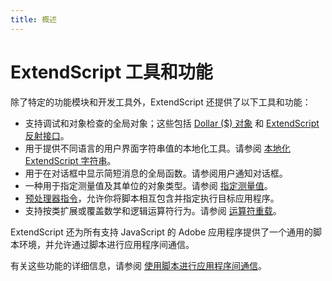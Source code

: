 ```yaml
---
title: 概述
---
```

# ExtendScript 工具和功能

除了特定的功能模块和开发工具外，ExtendScript 还提供了以下工具和功能：

- 支持调试和对象检查的全局对象；这些包括 [Dollar ($) 对象](../dollar-object) 和 [ExtendScript 反射接口](../extendscript-reflection-interface)。
- 用于提供不同语言的用户界面字符串值的本地化工具。请参阅 [本地化 ExtendScript 字符串](../localizing-extendscript-strings)。
- 用于在对话框中显示简短消息的全局函数。请参阅用户通知对话框。
- 一种用于指定测量值及其单位的对象类型。请参阅 [指定测量值](../specifying-measurement-values)。
- [预处理器指令](../preprocessor-directives)，允许你将脚本相互包含并指定执行目标应用程序。
- 支持按类扩展或覆盖数学和逻辑运算符行为。请参阅 [运算符重载](../operator-overloading)。

ExtendScript 还为所有支持 JavaScript 的 Adobe 应用程序提供了一个通用的脚本环境，并允许通过脚本进行应用程序间通信。

有关这些功能的详细信息，请参阅 [使用脚本进行应用程序间通信](../../interapplication-communication/index#interapplication-communication-with-scripts)。
